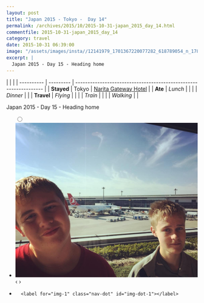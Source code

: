 ```yaml
---
layout: post
title: "Japan 2015 - Tokyo -  Day 14"
permalink: /archives/2015/10/2015-10-31-japan_2015_day_14.html
commentfile: 2015-10-31-japan_2015_day_14
category: travel
date: 2015-10-31 06:39:00
image: "/assets/images/insta//12141979_1701367220077282_618789054_n_17845140919047535.jpg"
excerpt: |
  Japan 2015 - Day 15 - Heading home
---
```


|            |           |
| ---------- | --------- | ----------------------------------------------------------------- |
| **Stayed** | Tokyo     | [Narita Gateway Hotel](https://maps.app.goo.gl/No5CZHWmkWQeCYon9) |
| **Ate**    | _Lunch_   |                                                                   |
|            | _Dinner_  |                                                                   |
| **Travel** | _Flying_  |                                                                   |
|            | _Train_   |                                                                   |
|            | _Walking_ |                                                                   |

Japan 2015 - Day 15 - Heading home

<ul class="slides">
    <input type="radio" name="radio-btn" id="img-1" />
    <li class="slide-container">
        <div class="slide">
          <a href="/assets/images/insta//12141979_1701367220077282_618789054_n_17845140919047535.jpg"><img src="/assets/images/insta//12141979_1701367220077282_618789054_n_17845140919047535.jpg" /></a>
        </div>
    <div class="nav">
      <label for="img-0" class="prev">&#x2039;</label>
      <label for="img-1" class="next">&#x203a;</label>
    </div>
    </li>

<li class="nav-dots">

      <label for="img-1" class="nav-dot" id="img-dot-1"></label>

</li>
</ul>
